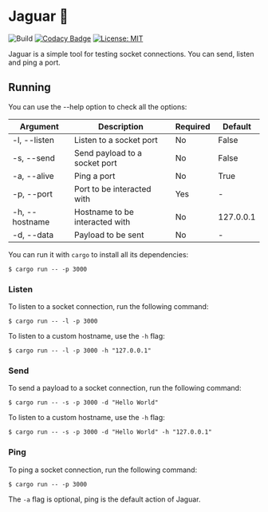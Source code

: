 # Jaguar 🐆

![Build](https://github.com/leozz37/jaguar/workflows/Build/badge.svg)
[![Codacy Badge](https://api.codacy.com/project/badge/Grade/2d27b07a10874acbbbbe9c293ef594f3)](https://app.codacy.com/gh/leozz37/jaguar?utm_source=github.com&utm_medium=referral&utm_content=leozz37/jaguar&utm_campaign=Badge_Grade_Settings)
[![License: MIT](https://img.shields.io/badge/License-MIT-yellow.svg)](https://opensource.org/licenses/MIT)

Jaguar is a simple tool for testing socket connections. You can send, listen and ping a port.

## Running

You can use the --help option to check all the options:

| Argument       | Description                    | Required | Default   |
| -------------- | ------------------------------ | -------- | --------- |
| -l, --listen   | Listen to a socket port        | No       | False     |
| -s, --send     | Send payload to a socket port  | No       | False     |
| -a, --alive    | Ping a port                    | No       | True      |
| -p, --port     | Port to be interacted with     | Yes      | -         |
| -h, --hostname | Hostname to be interacted with | No       | 127.0.0.1 |
| -d, --data     | Payload to be sent             | No       | -         |


You can run it with `cargo` to install all its dependencies:

```shell
$ cargo run -- -p 3000
```

### Listen

To listen to a socket connection, run the following command:

```shell
$ cargo run -- -l -p 3000
```

To listen to a custom hostname, use the `-h` flag:

```shell
$ cargo run -- -l -p 3000 -h "127.0.0.1"
```

### Send

To send a payload to a socket connection, run the following command:

```shell
$ cargo run -- -s -p 3000 -d "Hello World"
```

To listen to a custom hostname, use the `-h` flag:

```shell
$ cargo run -- -s -p 3000 -d "Hello World" -h "127.0.0.1"
```

### Ping

To ping a socket connection, run the following command:

```shell
$ cargo run -- -p 3000
```

The `-a` flag is optional, ping is the default action of Jaguar.
